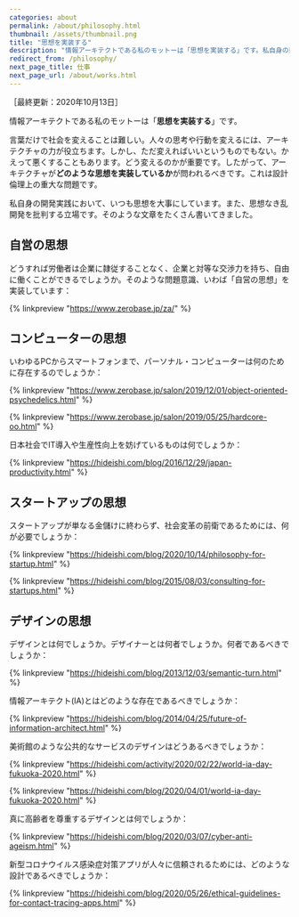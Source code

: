 ```yaml
---
categories: about
permalink: /about/philosophy.html
thumbnail: /assets/thumbnail.png
title: "思想を実装する"
description: "情報アーキテクトである私のモットーは「思想を実装する」です。私自身の開発実践において、いつも思想を大事にしています。また、思想なき乱開発を批判する立場です。そのような文章をたくさん書いてきました。"
redirect_from: /philosophy/
next_page_title: 仕事
next_page_url: /about/works.html
---
```


［最終更新：2020年10月13日］

情報アーキテクトである私のモットーは「**思想を実装する**」です。

言葉だけで社会を変えることは難しい。人々の思考や行動を変えるには、アーキテクチャの力が役立ちます。しかし、ただ変えればいいというものでもない。かえって悪くすることもあります。どう変えるのかが重要です。したがって、アーキテクチャが**どのような思想を実装しているか**が問われるべきです。これは設計倫理上の重大な問題です。

私自身の開発実践において、いつも思想を大事にしています。また、思想なき乱開発を批判する立場です。そのような文章をたくさん書いてきました。

## 自営の思想

どうすれば労働者は企業に隷従することなく、企業と対等な交渉力を持ち、自由に働くことができるでしょうか。そのような問題意識、いわば「自営の思想」を実装しています：

{% linkpreview "https://www.zerobase.jp/za/" %}

## コンピューターの思想

いわゆるPCからスマートフォンまで、パーソナル・コンピューターは何のために存在するのでしょうか：

{% linkpreview "https://www.zerobase.jp/salon/2019/12/01/object-oriented-psychedelics.html" %}

{% linkpreview "https://www.zerobase.jp/salon/2019/05/25/hardcore-oo.html" %}

日本社会でIT導入や生産性向上を妨げているものは何でしょうか：

{% linkpreview "https://hideishi.com/blog/2016/12/29/japan-productivity.html" %}

## スタートアップの思想

スタートアップが単なる金儲けに終わらず、社会変革の前衛であるためには、何が必要でしょうか：

{% linkpreview "https://hideishi.com/blog/2020/10/14/philosophy-for-startup.html" %}

{% linkpreview "https://hideishi.com/blog/2015/08/03/consulting-for-startups.html" %}

## デザインの思想

デザインとは何でしょうか。デザイナーとは何者でしょうか。何者であるべきでしょうか：

{% linkpreview "https://hideishi.com/blog/2013/12/03/semantic-turn.html" %}

情報アーキテクト(IA)とはどのような存在であるべきでしょうか：

{% linkpreview "https://hideishi.com/blog/2014/04/25/future-of-information-architect.html" %}

美術館のような公共的なサービスのデザインはどうあるべきでしょうか：

{% linkpreview "https://hideishi.com/activity/2020/02/22/world-ia-day-fukuoka-2020.html" %}

{% linkpreview "https://hideishi.com/blog/2020/04/01/world-ia-day-fukuoka-2020.html" %}

真に高齢者を尊重するデザインとは何でしょうか：

{% linkpreview "https://hideishi.com/blog/2020/03/07/cyber-anti-ageism.html" %}

新型コロナウイルス感染症対策アプリが人々に信頼されるためには、どのような設計であるべきでしょうか：

{% linkpreview "https://hideishi.com/blog/2020/05/26/ethical-guidelines-for-contact-tracing-apps.html" %}
